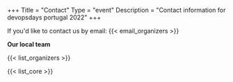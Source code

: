 +++
Title = "Contact"
Type = "event"
Description = "Contact information for devopsdays portugal 2022"
+++

If you'd like to contact us by email: {{< email_organizers >}}

**Our local team**

{{< list_organizers >}}


{{< list_core >}}
